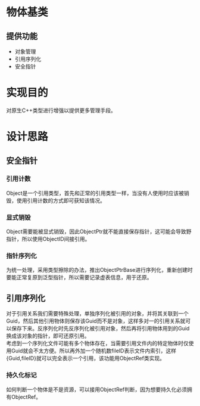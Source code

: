 ﻿# 物体基类

## 提供功能

- 对象管理
- 引用序列化
- 安全指针

# 实现目的

对原生C++类型进行增强以提供更多管理手段。

# 设计思路

## 安全指针

### 引用计数
Object是一个引用类型，首先和正常的引用类型一样，当没有人使用时应该被销毁，使用引用计数的方式即可获知该情况。
### 显式销毁
Object需要能被显式销毁，因此ObjectPtr就不能直接保存指针，这可能会导致野指针，所以使用ObjectID间接引用。
### 指针序列化
为统一处理，采用类型擦除的办法，推出ObjectPtrBase进行序列化，重新创建时要能正常复原到泛型指针，所以需要记录虚表信息，用于还原。

## 引用序列化

对于引用关系我们需要特殊处理，单独序列化被引用的对象，并将其关联到一个Guid，然后其他引用物体则保存该Guid而不是对象，这样多对一的引用关系就可以保存下来。反序列化时先反序列化被引用对象，然后再将引用物体用到的Guid换成该对象的指针，即可还原引用。  
考虑到一个序列化文件可能有多个物体存在，当需要引用文件内的特定物体时仅使用Guid就会不太方便。所以再外加一个随机数fileID表示文件内索引，这样{Guid,fileID}就可以完全表示一个引用，该功能用ObjectRef类实现。

### 持久化标记

如何判断一个物体是不是资源，可以接用ObjectRef判断，因为想要持久化必须拥有ObjectRef。
